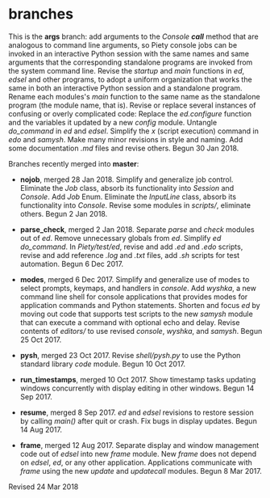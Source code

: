 
branches
========

This is the **args** branch: add arguments to the *Console* *__call__*
method that are analogous to command line arguments, so Piety console
jobs can be invoked in an interactive Python session with the same
names and same arguments that the corresponding standalone programs
are invoked from the system command line.  Revise the *startup* and
*main* functions in *ed*, *edsel* and other programs, to adopt a
uniform organization that works the same in both an interactive Python
session and a standalone program.  Rename each modules's *main*
function to the same name as the standalone program (the module name,
that is).  Revise or replace several instances of confusing or overly
complicated code: Replace the *ed.configure* function and the
variables it updated by a new *config* module.  Untangle *do_command*
in *ed* and *edsel*.  Simplify the *x* (script execution) command in
*edo* and *samysh*.  Make many minor revisions in style and naming.
Add some documentation *.md* files and revise others.  Begun 30 Jan
2018.

Branches recently merged into **master**:

- **nojob**, merged 28 Jan 2018.  Simplify and generalize job control.
Eliminate the *Job* class, absorb its functionality into *Session* and
*Console*.  Add *Job* Enum.  Eliminate the *InputLine* class, absorb its
functionality into *Console*.  Revise some modules in *scripts/*,
eliminate others.  Begun 2 Jan 2018.

- **parse_check**, merged 2 Jan 2018.  Separate *parse* and *check*
modules out of *ed*.  Remove unnecessary globals from *ed*.  Simplify
*ed* *do_command*.  In *Piety/test/ed*, revise and add *.ed* and
*.edo* scripts, revise and add reference *.log* and *.txt* files, add
*.sh* scripts for test automation.  Begun 6 Dec 2017.

- **modes**, merged 6 Dec 2017.  Simplify and generalize use of modes to
select prompts, keymaps, and handlers in *console*.  Add *wyshka*, a
new command line shell for console applications that provides modes
for application commands and Python statements.  Shorten and focus
*ed* by moving out code that supports test scripts to the new *samysh*
module that can execute a command with optional echo and delay.
Revise contents of *editors/* to use revised *console*, *wyshka*, and
*samysh*.  Begun 25 Oct 2017.

- **pysh**, merged 23 Oct 2017.  Revise *shell/pysh.py* to use the Python
standard library *code* module.  Begun 10 Oct 2017.

- **run_timestamps**, merged 10 Oct 2017.  Show timestamp tasks updating
windows concurrently with display editing in other windows.  Begun 14
Sep 2017.

- **resume**, merged 8 Sep 2017. *ed* and *edsel* revisions to restore
    session by calling *main()* after quit or crash.  Fix bugs in
    display updates.  Begun 14 Aug 2017.

- **frame**, merged 12 Aug 2017. Separate display and window
    management code out of *edsel* into new *frame* module.  New
    *frame* does not depend on *edsel*, *ed*, or any other
    application.  Applications communicate with *frame* using the new
    *update* and *updatecall* modules.  Begun 8 Mar 2017.

Revised 24 Mar 2018
